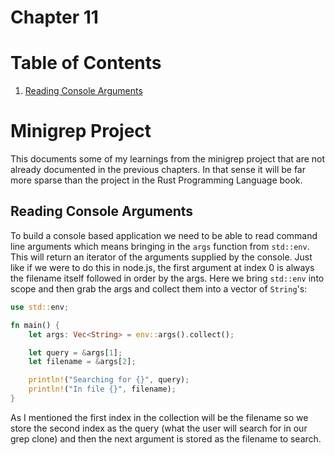 # Chapter 11

# Table of Contents
1. [Reading Console Arguments](#reading-console-arguments)

# Minigrep Project

This documents some of my learnings from the minigrep project that are not
already documented in the previous chapters.  In that sense it will be far more
sparse than the project in the Rust Programming Language book.

## Reading Console Arguments

To build a console based application we need to be able to read command line
arguments which means bringing in the `args` function from `std::env`.  This
will return an iterator of the arguments supplied by the console. Just like if
we were to do this in node.js, the first argument at index 0 is always the
filename itself followed in order by the args.  Here we bring `std::env` into
scope and then grab the args and collect them into a vector of `String`'s:

```Rust
use std::env;

fn main() {
    let args: Vec<String> = env::args().collect();

    let query = &args[1];
    let filename = &args[2];

    println!("Searching for {}", query);
    println!("In file {}", filename);
}
```

As I mentioned the first index in the collection will be the filename so we
store the second index as the query (what the user will search for in our grep
clone) and then the next argument is stored as the filename to search.


